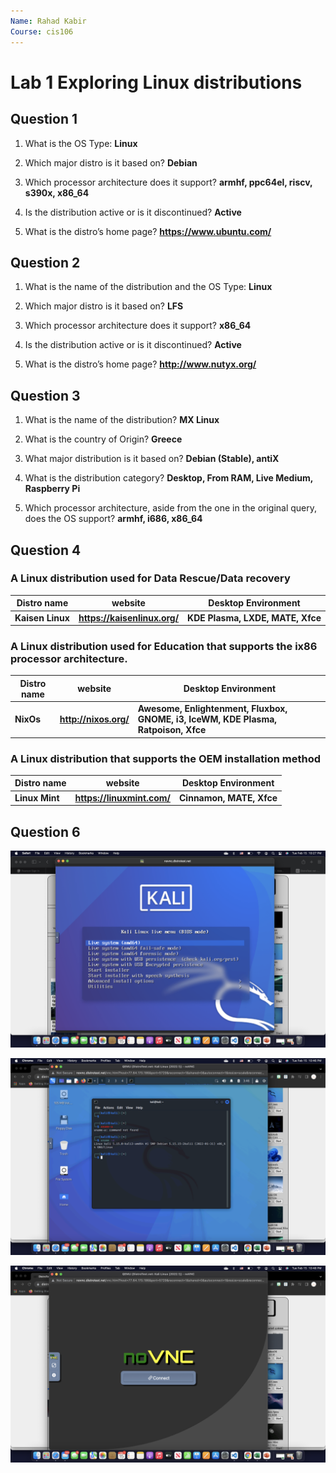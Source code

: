 ```yaml
---
Name: Rahad Kabir 
Course: cis106
---
```


# Lab 1 Exploring Linux distributions

## Question 1
1. What is the OS Type:
**Linux**

2. Which major distro is it based on?
**Debian**

3. Which processor architecture does it support?
**armhf, ppc64el, riscv, s390x, x86_64**

4. Is the distribution active or is it discontinued?
**Active**

5. What is the distro’s home page?
**https://www.ubuntu.com/**

## Question 2
1. What is the name of the distribution and the OS Type:
**Linux**

2. Which major distro is it based on?
**LFS**

3. Which processor architecture does it support?
**x86_64**

4. Is the distribution active or is it discontinued?
**Active**

5. What is the distro’s home page?
**http://www.nutyx.org/**


## Question 3 
1. What is the name of the distribution?
**MX Linux**

2. What is the country of Origin?
**Greece**

3. What major distribution is it based on?
**Debian (Stable), antiX**

4. What is the distribution category?
**Desktop, From RAM, Live Medium, Raspberry Pi**

5. Which processor architecture, aside from the one in the original query, does the OS support?
**armhf, i686, x86_64**

## Question 4
### A Linux distribution used for Data Rescue/Data recovery

| Distro name      | website                      | Desktop Environment              |
|------------------|------------------------------|----------------------------------|
| **Kaisen Linux** | **https://kaisenlinux.org/** | **KDE Plasma, LXDE, MATE, Xfce** |

### A Linux distribution used for Education that supports the ix86 processor architecture.

| Distro name | website               | Desktop Environment                                                                |
|-------------|-----------------------|------------------------------------------------------------------------------------|
| **NixOs**   | **http://nixos.org/** | **Awesome, Enlightenment, Fluxbox, GNOME, i3, IceWM, KDE Plasma, Ratpoison, Xfce** |

### A Linux distribution that supports the OEM installation method

| Distro name    | website                    | Desktop Environment      |
|----------------|----------------------------|--------------------------|
| **Linux Mint** | **https://linuxmint.com/** | **Cinnamon, MATE, Xfce** |

## Question 6

![question 6.1](q6.1.png)

![question 6.2](q6.2.png)

![question 6.3](q6.3.png)
